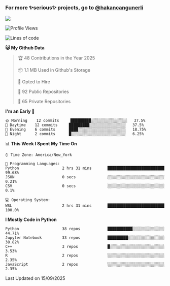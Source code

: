 ### For more ✨serious✨ projects, go to [@hakancangunerli](https://github.com/hakancangunerli)

![](https://github-readme-stats.vercel.app/api/top-langs/?username=johngunerli&layout=compact&hide=jupyter%20notebook,tex,html,shell,CSS,Ruby,Makefile,EmberScript,MATLAB,C&langs_count=6&exclude_repo=2015-csharp,gt_code,gsu_code,uga_code,uga_robotics)

<!--START_SECTION:waka-->
![Profile Views](http://img.shields.io/badge/Profile%20Views-0-blue)

![Lines of code](https://img.shields.io/badge/From%20Hello%20World%20I%27ve%20Written-481000%20lines%20of%20code-blue)

**🐱 My Github Data** 

> 🏆 48 Contributions in the Year 2025
 > 
> 📦 1.1 MB Used in Github's Storage 
 > 
> 💼 Opted to Hire
 > 
> 📜 92 Public Repositories 
 > 
> 🔑 65 Private Repositories  
 > 
**I'm an Early 🐤** 

```text
🌞 Morning    12 commits     █████████░░░░░░░░░░░░░░░░   37.5% 
🌆 Daytime    12 commits     █████████░░░░░░░░░░░░░░░░   37.5% 
🌃 Evening    6 commits      ████░░░░░░░░░░░░░░░░░░░░░   18.75% 
🌙 Night      2 commits      █░░░░░░░░░░░░░░░░░░░░░░░░   6.25%

```


📊 **This Week I Spent My Time On** 

```text
⌚︎ Time Zone: America/New_York

💬 Programming Languages: 
Python                   2 hrs 31 mins       █████████████████████████   99.68% 
JSON                     0 secs              ░░░░░░░░░░░░░░░░░░░░░░░░░   0.21% 
CSV                      0 secs              ░░░░░░░░░░░░░░░░░░░░░░░░░   0.1%

💻 Operating System: 
WSL                      2 hrs 31 mins       █████████████████████████   100.0%

```

**I Mostly Code in Python** 

```text
Python                   38 repos            ███████████░░░░░░░░░░░░░░   44.71% 
Jupyter Notebook         33 repos            █████████░░░░░░░░░░░░░░░░   38.82% 
C++                      3 repos             █░░░░░░░░░░░░░░░░░░░░░░░░   3.53% 
R                        2 repos             ░░░░░░░░░░░░░░░░░░░░░░░░░   2.35% 
JavaScript               2 repos             ░░░░░░░░░░░░░░░░░░░░░░░░░   2.35%

```



 Last Updated on 15/09/2025
<!--END_SECTION:waka-->


